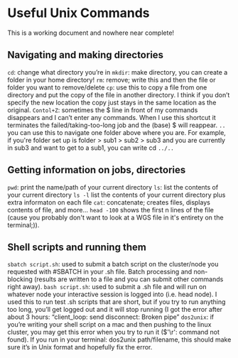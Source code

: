 # Useful Unix Commands

This is a working document and nowhere near complete!

## Navigating and making directories

`cd`: change what directory you’re in
`mkdir`: make directory, you can create a folder in your home directory!
`rm`: remove; write this and then the file or folder you want to remove/delete
`cp`: use this to copy a file from one directory and put the copy of the file in another directory. I think if you don’t specify the new location the copy just stays in the same location as the original. 
`Contol+Z`: sometimes the $ line in front of my commands disappears and I can’t enter any commands. When I use this shortcut it terminates the failed/taking-too-long job and the (base) $ will reappear.
`..` you can use this to navigate one folder above where you are. For example, if you're folder set up is folder > sub1 > sub2 > sub3 and you are currently in sub3 and want to get to a sub1, you can write cd `../..`

## Getting information on jobs, directories

`pwd`: print the name/path of your current directory
`ls`: list the contents of your current directory
`ls -l` list the contents of your current directory plus extra informaton on each file
`cat`: concatenate; creates files, displays contents of file, and more… 
`head -100` shows the first n lines of the file (cause you probably don't want to look at a WGS file in it's entirety on the terminal;)).

## Shell scripts and running them
`sbatch script.sh`: used to submit a batch script on the cluster/node you requested with #SBATCH in your .sh file. Batch processing and non-blocking (results are written to a file and you can submit other commands right away).
`bash script.sh`: used to submit a .sh file and will run on whatever node your interactive session is logged into (i.e. head node). I used this to run test .sh scripts that are short, but if you try to run anything too long, you’ll get logged out and it will stop running (I got the error after about 3 hours: “client_loop: send disconnect: Broken pipe”
`dos2unix`: if you’re writing your shell script on a mac and then pushing to the linux cluster, you may get this error when you try to run it ($'\r': command not found). If you run in your terminal: dos2unix path/filename, this should make sure it’s in Unix format and hopefully fix the error. 
